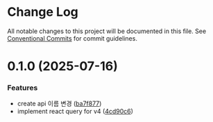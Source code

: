 # Change Log

All notable changes to this project will be documented in this file.
See [Conventional Commits](https://conventionalcommits.org) for commit guidelines.

# 0.1.0 (2025-07-16)

### Features

- create api 이름 변경 ([ba7f877](https://github.com/Team-EdgeEffect/library-js/commit/ba7f8775301e1929eadecf868b76791ae0899ae1))
- implement react query for v4 ([4cd90c6](https://github.com/Team-EdgeEffect/library-js/commit/4cd90c6f93f7e490760f91b1521d6f15ffba3a01))
